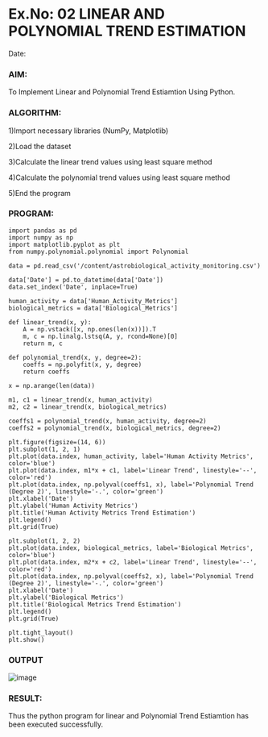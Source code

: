 # Ex.No: 02 LINEAR AND POLYNOMIAL TREND ESTIMATION
Date:
### AIM:
To Implement Linear and Polynomial Trend Estiamtion Using Python.

### ALGORITHM:
1)Import necessary libraries (NumPy, Matplotlib)

2)Load the dataset

3)Calculate the linear trend values using least square method

4)Calculate the polynomial trend values using least square method

5)End the program
### PROGRAM:
```
import pandas as pd
import numpy as np
import matplotlib.pyplot as plt
from numpy.polynomial.polynomial import Polynomial

data = pd.read_csv('/content/astrobiological_activity_monitoring.csv')

data['Date'] = pd.to_datetime(data['Date'])
data.set_index('Date', inplace=True)

human_activity = data['Human_Activity_Metrics']
biological_metrics = data['Biological_Metrics']

def linear_trend(x, y):
    A = np.vstack([x, np.ones(len(x))]).T
    m, c = np.linalg.lstsq(A, y, rcond=None)[0]
    return m, c

def polynomial_trend(x, y, degree=2):
    coeffs = np.polyfit(x, y, degree)
    return coeffs

x = np.arange(len(data))

m1, c1 = linear_trend(x, human_activity)
m2, c2 = linear_trend(x, biological_metrics)

coeffs1 = polynomial_trend(x, human_activity, degree=2)
coeffs2 = polynomial_trend(x, biological_metrics, degree=2)

plt.figure(figsize=(14, 6))
plt.subplot(1, 2, 1)
plt.plot(data.index, human_activity, label='Human Activity Metrics', color='blue')
plt.plot(data.index, m1*x + c1, label='Linear Trend', linestyle='--', color='red')
plt.plot(data.index, np.polyval(coeffs1, x), label='Polynomial Trend (Degree 2)', linestyle='-.', color='green')
plt.xlabel('Date')
plt.ylabel('Human Activity Metrics')
plt.title('Human Activity Metrics Trend Estimation')
plt.legend()
plt.grid(True)

plt.subplot(1, 2, 2)
plt.plot(data.index, biological_metrics, label='Biological Metrics', color='blue')
plt.plot(data.index, m2*x + c2, label='Linear Trend', linestyle='--', color='red')
plt.plot(data.index, np.polyval(coeffs2, x), label='Polynomial Trend (Degree 2)', linestyle='-.', color='green')
plt.xlabel('Date')
plt.ylabel('Biological Metrics')
plt.title('Biological Metrics Trend Estimation')
plt.legend()
plt.grid(True)

plt.tight_layout()
plt.show()

```

### OUTPUT
![image](https://github.com/user-attachments/assets/42fde478-0c57-4335-99d9-c01651a11e11)

### RESULT:
Thus the python program for linear and Polynomial Trend Estiamtion has been executed successfully.
